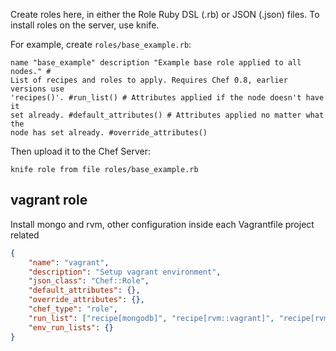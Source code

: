 Create roles here, in either the Role Ruby DSL (.rb) or JSON (.json) files. To
install roles on the server, use knife.

For example, create `roles/base_example.rb`:

    name "base_example" description "Example base role applied to all nodes." #
    List of recipes and roles to apply. Requires Chef 0.8, earlier versions use
    'recipes()'. #run_list() # Attributes applied if the node doesn't have it
    set already. #default_attributes() # Attributes applied no matter what the
    node has set already. #override_attributes()

Then upload it to the Chef Server:

    knife role from file roles/base_example.rb

## vagrant role

Install mongo and rvm, other configuration inside each Vagrantfile project
related

~~~json
{
    "name": "vagrant",
    "description": "Setup vagrant environment",
    "json_class": "Chef::Role",
    "default_attributes": {},
    "override_attributes": {},
    "chef_type": "role",
    "run_list": ["recipe[mongodb]", "recipe[rvm::vagrant]", "recipe[rvm::user]"],
    "env_run_lists": {}
}
~~~